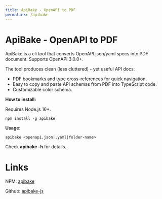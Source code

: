 ```yaml
---
title: ApiBake - OpenAPI to PDF
permalink: /apibake
---
```


# ApiBake - OpenAPI to PDF

ApiBake is a cli tool that converts OpenAPI json/yaml specs into PDF document. Supports OpenAPI 3.0.0+.

The tool produces clean (less cluttered) - yet useful API docs:
 - PDF bookmarks and type cross-references for quick navigation.
 - Easy to copy and paste API schemas from PDF into TypeScript code.
 - Customizable color schema.

**How to install:**

Requires Node.js 16+.

```
npm install -g apibake
```

**Usage:**

```
apibake <openapi.json|.yaml|folder-name>
```

Check **apibake -h** for details.

# Links

NPM: [apibake](https://www.npmjs.com/package/apibake)

Github: [apibake-js](https://github.com/curvednebula/apibake-js)
